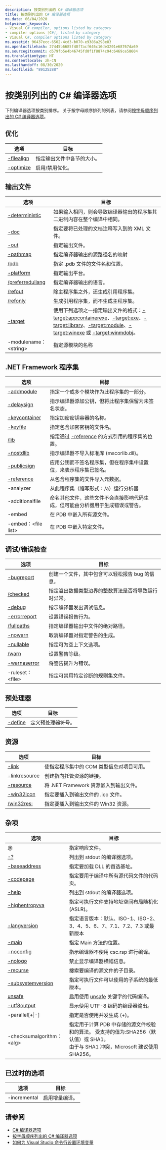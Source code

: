 ```yaml
---
description: 按类别列出的 C# 编译器选项
title: 按类别列出的 C# 编译器选项
ms.date: 06/04/2020
helpviewer_keywords:
- Visual C# compiler, options listed by category
- compiler options [C#], listed by category
- Visual C#, compiler options listed by category
ms.assetid: 96437ecc-6502-4cd3-b070-e9386a298e83
ms.openlocfilehash: 27445b6685f48f7acf646c16de3201e68767da69
ms.sourcegitcommit: d579fb5e4b46745fd0f1f8874c94c6469ce58604
ms.translationtype: HT
ms.contentlocale: zh-CN
ms.lasthandoff: 08/30/2020
ms.locfileid: "89125288"
---
```

# <a name="c-compiler-options-listed-by-category"></a>按类别列出的 C# 编译器选项

下列编译器选项按类别排序。 关于按字母顺序排列的列表，请参阅[按字母顺序列出的 C# 编译器选项](listed-alphabetically.md)。

## <a name="optimization"></a>优化

|选项|目标|
|------------|-------------|
|[-filealign](filealign-compiler-option.md)|指定输出文件中各节的大小。|
|[-optimize](optimize-compiler-option.md)|启用/禁用优化。|

## <a name="output-files"></a>输出文件

|选项|目标|
|------------|-------------|
|[-deterministic](deterministic-compiler-option.md)|如果输入相同，则会导致编译器输出的程序集其二进制内容在整个编译中相同。|
|[-doc](doc-compiler-option.md)|指定要将已处理的文档注释写入到的 XML 文件。|
|[-out](out-compiler-option.md)|指定输出文件。|
|[-pathmap](pathmap-compiler-option.md)|指定编译器输出的源路径名的映射|
|[/pdb](pdb-compiler-option.md)|指定 .pdb 文件的文件名和位置。|
|[-platform](platform-compiler-option.md)|指定输出平台。|
|[/preferreduilang](preferreduilang-compiler-option.md)|指定编译器输出的语言。|
|[/refout](refout-compiler-option.md)|除主程序集之外，还生成引用程序集。|
|[/refonly](refonly-compiler-option.md)|生成引用程序集，而不生成主程序集。|
|[-target](target-compiler-option.md)|使用下列选项之一指定输出文件的格式：[-target:appcontainerexe](target-appcontainerexe-compiler-option.md)、[-target:exe](target-exe-compiler-option.md)、[-target:library](target-library-compiler-option.md)、[-target:module](target-module-compiler-option.md)、[-target:winexe](target-winexe-compiler-option.md) 或 [-target:winmdobj](target-winmdobj-compiler-option.md)。|
|-modulename：\<string>|指定源模块的名称|

## <a name="net-framework-assemblies"></a>.NET Framework 程序集

|选项|目标|
|------------|-------------|
|[-addmodule](addmodule-compiler-option.md)|指定一个或多个模块作为此程序集的一部分。|
|[-delaysign](delaysign-compiler-option.md)|指示编译器添加公钥，但将此程序集保留为未签名状态。|
|[-keycontainer](keycontainer-compiler-option.md)|指定加密密钥容器的名称。|
|[-keyfile](keyfile-compiler-option.md)|指定包含加密密钥的文件名。|
|[/lib](lib-compiler-option.md)|指定通过 [-reference](reference-compiler-option.md) 的方式引用的程序集的位置。|
|[-nostdlib](nostdlib-compiler-option.md)|指示编译器不导入标准库 (mscorlib.dll)。|
|[-publicsign](publicsign-compiler-option.md)|应用公钥而不签名程序集，但在程序集中设置位，来表示程序集已签名。|
|[-reference](reference-compiler-option.md)|从包含程序集的文件导入元数据。|
|-analyzer|从此程序集（缩写形式：/a）运行分析器|
|-additionalfile|命名其他文件，这些文件不会直接影响代码生成，但可能由分析器用于生成错误或警告。|
|-embed|在 PDB 中嵌入所有源文件。|
|-embed：\<file list>|在 PDB 中嵌入特定文件。|

## <a name="debuggingerror-checking"></a>调试/错误检查

|选项|目标|
|------------|-------------|
|[-bugreport](bugreport-compiler-option.md)|创建一个文件，其中包含可以轻松报告 bug 的信息。|
|[/checked](checked-compiler-option.md)|指定溢出数据类型边界的整数算法是否将导致运行时异常。|
|[-debug](debug-compiler-option.md)|指示编译器发出调试信息。|
|[-errorreport](errorreport-compiler-option.md)|设置错误报告行为。|
|[/fullpaths](fullpaths-compiler-option.md)|指定编译器输出中文件的绝对路径。|
|[-nowarn](nowarn-compiler-option.md)|取消编译器对指定警告的生成。|
|[-nullable](nullable-compiler-option.md)|指定可为空上下文选项。|
|[/warn](warn-compiler-option.md)|设置警告等级。|
|[-warnaserror](warnaserror-compiler-option.md)|将警告提升为错误。|
|-ruleset：\<file>|指定可禁用特定诊断的规则集文件。|

## <a name="preprocessor"></a>预处理器

|选项|目标|
|------------|-------------|
|[-define](define-compiler-option.md)|定义预处理器符号。|

## <a name="resources"></a>资源

|选项|目标|
|------------|-------------|
|[-link](link-compiler-option.md)|使指定程序集中的 COM 类型信息对项目可用。|
|[-linkresource](linkresource-compiler-option.md)|创建指向托管资源的链接。|
|[-resource](resource-compiler-option.md)|将 .NET Framework 资源嵌入到输出文件。|
|[-win32icon](win32icon-compiler-option.md)|指定要插入到输出文件的 .ico 文件。|
|[/win32res:](win32res-compiler-option.md)|指定要插入到输出文件的 Win32 资源。|

## <a name="miscellaneous"></a>杂项

|选项|目标|
|------------|-------------|
|[@](response-file-compiler-option.md)|指定响应文件。|
|[-?](help-compiler-option.md)|列出到 stdout 的编译器选项。|
|[-baseaddress](baseaddress-compiler-option.md)|指定要加载 DLL 的首选基址。|
|[-codepage](codepage-compiler-option.md)|指定要用于编译中所有源代码文件的代码页。|
|[-help](help-compiler-option.md)|列出到 stdout 的编译器选项。|
|[-highentropyva](highentropyva-compiler-option.md)|指定可执行文件支持地址空间布局随机化 (ASLR)。|
|[-langversion](langversion-compiler-option.md)|指定语言版本：默认、ISO-1、ISO-2、3、4、5、6、7、7.1、7.2、7.3 或最新版本 |
|[-main](main-compiler-option.md)|指定 Main 方法的位置。|
|[-noconfig](noconfig-compiler-option.md)|指示编译器不使用 csc.rsp 进行编译。|
|[-nologo](nologo-compiler-option.md)|禁止显示编译器横幅信息。|
|[-recurse](recurse-compiler-option.md)|搜索要编译的源文件的子目录。|
|[-subsystemversion](subsystemversion-compiler-option.md)|指定可执行文件可以使用的子系统的最低版本。|
|[unsafe](unsafe-compiler-option.md)|启用使用 [unsafe](../keywords/unsafe.md) 关键字的代码编译。|
|[-utf8output](utf8output-compiler-option.md)|显示使用 UTF-8 编码的编译器输出。|
|-parallel[+&#124;-]|指定是否使用并发生成 (+)。|
|-checksumalgorithm：\<alg>|指定用于计算 PDB 中存储的源文件校验和的算法。  受支持的值为:SHA256（默认值）或 SHA1。<br>由于与 SHA1 冲突，Microsoft 建议使用 SHA256。|

## <a name="obsolete-options"></a>已过时的选项

|选项|目标|
|---|---|
|-incremental|启用增量编译。|

## <a name="see-also"></a>请参阅

- [C# 编译器选项](index.md)
- [按字母顺序列出的 C# 编译器选项](listed-alphabetically.md)
- [如何为 Visual Studio 命令行设置环境变量](how-to-set-environment-variables-for-the-visual-studio-command-line.md)
